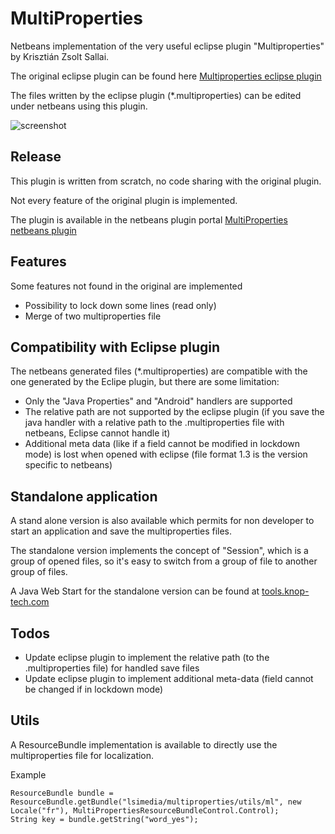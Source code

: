 # MultiProperties
Netbeans implementation of the very useful eclipse plugin "Multiproperties" by Krisztián Zsolt Sallai.

The original eclipse plugin can be found here [Multiproperties eclipse plugin](https://github.com/skazsi/multiproperties)

The files written by the eclipse plugin (*.multiproperties) can be edited under
netbeans using this plugin.

![screenshot](https://user-images.githubusercontent.com/18146968/29413804-f7b72c64-835d-11e7-946e-fd98a173fde1.png)

## Release
This plugin is written from scratch, no code sharing with the original plugin.

Not every feature of the original plugin is implemented.

The plugin is available in the netbeans plugin portal [MultiProperties netbeans plugin](http://plugins.netbeans.org/plugin/63739/?show=true)

## Features
Some features not found in the original are implemented

- Possibility to lock down some lines (read only)
- Merge of two multiproperties file

## Compatibility with Eclipse plugin
The netbeans generated files (*.multiproperties) are compatible with the one
generated by the Eclipe plugin, but there are some limitation:

- Only the "Java Properties" and "Android" handlers are supported
- The relative path are not supported by the eclipse plugin (if you save the
  java handler with a relative path to the .multiproperties file with netbeans,
  Eclipse cannot handle it)
- Additional meta data (like if a field cannot be modified in lockdown mode) is
  lost when opened with eclipse (file format 1.3 is the version specific to
  netbeans)

## Standalone application

A stand alone version is also available which permits for non developer to start
an application and save the multiproperties files.

The standalone version implements the concept of "Session", which is a group of opened
files, so it's easy to switch from a group of file to another group of files.

A Java Web Start for the standalone version can be found at
[tools.knop-tech.com](http://tools.knop-tech.com)

## Todos

- Update eclipse plugin to implement the relative path (to the .multiproperties file)
  for handled save files
- Update eclipse plugin to implement additional meta-data (field cannot be changed
  if in lockdown mode)

## Utils

A ResourceBundle implementation is available to directly use the multiproperties
file for localization.

Example

    ResourceBundle bundle = ResourceBundle.getBundle("lsimedia/multiproperties/utils/ml", new Locale("fr"), MultiPropertiesResourceBundleControl.Control);  
    String key = bundle.getString("word_yes");  
